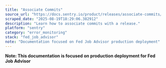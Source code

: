 ```yaml
---
title: "Associate Commits"
source_url: "https://docs.sentry.io/product/releases/associate-commits/"
scraped_date: "2025-08-19T18:29:06.382912"
description: "Learn how to associate commits with a release."
platform: "sentry"
category: "error_monitoring"
stack: "fed_job_advisor"
note: "Documentation focused on Fed Job Advisor production deployment"
---
```

**Note: This documentation is focused on production deployment for Fed Job Advisor**

<!-- DEV: HomeProduct WalkthroughsReleasesAssociate Commits Copy pageAssociate CommitsLearn how to associate commits with a release.This feature is only applicable for error issues with debug information files, excluding source maps. Other categories of issues (such as performance issues or replay issues) do not support this feature.In your release process, you can add a step to create a release in Sentry and associate it with commits from your linked repository. When you've done this, you'll be able to see the commits associated with a release in the Release Details page.If you're using one of our release automation options, this step should be done automatically.However, if you don't have a repository integration installed, you can send Sentry your raw commit metadata using the Sentry CLI or our API.Associate Commits With a ReleaseWhen you've associated commits, we can tie together the commits in the release, including:Files touched by those commitsFiles observed in the stack traceAuthors of those filesIssues resolved by those commitsUsing the CLIIn this CLI example:Environment variables configure the CLI (see Working with Projects for alternatives)The propose-version sub-command determines a release ID automaticallyA release tagged VERSION is created for the organization my-org for projects project1 and project2Because of the --auto flag, the repository name is determined automatically, and commits between the previous release’s head commit and the current head commit are associated with the release.BashCopied# Assumes you're in a git repository export SENTRY_AUTH_TOKEN=sntrys_YOUR_TOKEN_HERE export SENTRY_ORG=example-org VERSION=$(sentry-cli releases propose-version) # Create a release sentry-cli releases new -p project1 -p project2 $VERSION # Associate commits with the release sentry-cli releases set-commits --auto $VERSION If you don't have a repo-based integration associated with your Sentry organization, then the --auto flag will automatically use the git tree of your local repo, and associate commits between the previous release's head commit and the current head commit with the release. If this is the first release, Sentry will use the latest 10 - 20 commits, depending on the integration. This behavior is configurable with the --initial-depth flag.Alternatively, you can use the --local flag to enable this behavior by default:BashCopiedsentry-cli releases set-commits --local $VERSION For more control over which commits to associate, or if you're unable to execute the command inside the repository, you can manually specify a repository and range.The following example associates commits (or refs) between from and to with the current release, where from is the previous release’s commit. The from commit is optional; we’ll use the previous release’s commit as the baseline if it is excluded:BashCopiedsentry-cli releases set-commits --commit "my-repo@from..to" $VERSION The repository name my-repo should match the name you entered when linking the repo, and should be in the form owner-name/repo-name.Using the APITo send Sentry your commit metadata using the API, use the create release endpoint.Use the following format for your commits:JSONCopied{ "commits": [ { "patch_set": [ { "path": "path/to/added-file.html", "type": "A" }, { "path": "path/to/modified-file.html", "type": "M" }, { "path": "path/to/deleted-file.html", "type": "D" } ], "repository": "owner-name/repo-name", "author_name": "Author Name", "author_email": "author_email@example.com", "timestamp": "2018-09-20T11:50:22+03:00", "message": "This is the commit message.", "id": "8371445ab8a9facd271df17038ff295a48accae7" } ] } patch_setA list of the files that have been changed in the commit. Specifying the patch_set is necessary to power suspect commits and suggested assignees. It consists of two parts:pathThe path to the file. Both forward and backward slashes ('/' '\\') are supported.typeThe types of changes that happened in that commit. The options are:Add (A)Modify (M)Delete (D)repositoryThe full name of the repository the commit belongs to. If this field is not given Sentry will generate a name in the form: u'organization-<organization_id>' (i.e. if the organization id is 123, then the generated repository name will be u'organization-123).author_emailThe commit author's email is required to enable the suggested assignee feature.author_nameThe commit author's name may also be included.timestampThe commit timestamp is used to sort the commits given. If a timestamp is not included, the commits will remain sorted in the order given.messageThe commit message.idThe commit ID.Create the Release with Patch DataHere is an example of a request using patch data:Confirm you’re using Auth Tokens, not API Keys, which are deprecated.BashCopiedcurl https://sentry.io/api/0/organizations/your-organization-name/releases/ \ -X POST \ -H 'Authorization: Bearer <Token>' \ -H 'Content-Type: application/json' \ -d ' { "version": "2.0rc2", "projects":["project-1","project-2"], "commits":[ { "patch_set": [ {"path": "path/to/added-file.html", "type": "A"}, {"path": "path/to/modified-file.html", "type": "M"}, {"path": "path/to/deleted-file.html", "type": "D"} ], "repository": "owner-name/repo-name", "author_name": "Author Name", "author_email": "author_email@example.com", "timestamp": "2018-09-20T11:50:22+03:00", "message": "This is the commit message.", "id": "8371445ab8a9facd271df17038ff295a48accae7" } ] } ' If you’d like to have more control over what order the commits appear in, you can send us a list of all commits. That might look like this:PythonCopiedimport subprocess import requests SENTRY_API_TOKEN = <my_api_token> sha_of_previous_release = <previous_sha> log = subprocess.Popen([ 'git', '--no-pager', 'log', '--no-merges', '--no-color', '--pretty=%H', '%s..HEAD' % (sha_of_previous_release,), ], stdout=subprocess.PIPE) commits = log.stdout.read().strip().split('\n') data = { 'commits': [{'id': c, 'repository': 'my-repo-name'} for c in commits], 'version': commits[0], 'projects': ['my-project', 'my-other-project'], } res = requests.post( 'https://sentry.io/api/0/organizations/my-org/releases/', json=data, headers={'Authorization': 'Bearer {}'.format(SENTRY_API_TOKEN)}, ) For more information, see the API reference.If you receive an "Unable to Fetch Commits" email, take a look at our help center article.Resolve Issues by CommitAdditionally, when you've started associating commits with a release, you'll be able to resolve issues by including the issue ID in your commit message. You can find the issue ID at the top of the Issue Details page, next to the assignee dropdown.A commit message might look like this, for example:BashCopiedPrevent empty queries on users Fixes SENTRY-317 When Sentry sees this commit, we’ll reference the commit in the issue, and when you create a release in Sentry, we’ll mark the issue as resolved in that release. You can also resolve issues with pull requests by including fixes <SENTRY-SHORT-ID> in the title or description.If you’re using GitHub, you may have a privacy setting enabled that prevents Sentry from identifying the user’s actual email address. To use the suggested owners feature, uncheck “Keep my email address private” in GitHub’s account settings.PreviousSet UpNextUsageWas this helpful?Yes 👍No 👎How can we improve this page?Submit feedbackHelp improve this contentOur documentation is open source and available on GitHub. Your contributions are welcome, whether fixing a typo (drat!) or suggesting an update ("yeah, this would be better").How to contribute | Edit this page | Create a docs issue | Get support -->